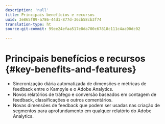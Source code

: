```yaml
---
description: 'null'
title: Principais benefícios e recursos
uuid: 3e865f89-a786-44d1-877d-36cb58cb3f74
translation-type: ht
source-git-commit: 99ee24efaa517e8da700c67818c111c4aa90dc02

---
```



# Principais benefícios e recursos {#key-benefits-and-features}

* Sincronização diária automatizada de dimensões e métricas de feedback entre o Kampyle e o Adobe Analytics.
* Novos relatórios de tráfego e conversão baseados em contagem de feedback, classificações e outros comentários.
* Novas dimensões de feedback que podem ser usadas nas criação de segmentos para aprofundamento em qualquer relatório do Adobe Analytics.

